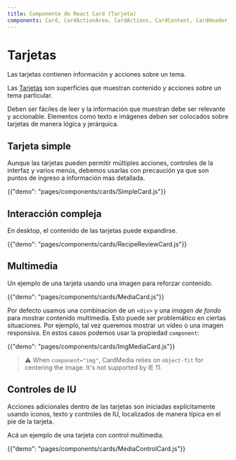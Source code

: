 ```yaml
---
title: Componente de React Card (Tarjeta)
components: Card, CardActionArea, CardActions, CardContent, CardHeader, CardMedia, Collapse, Paper
---
```


# Tarjetas

<p class="description">Las tarjetas contienen información y acciones sobre un tema.</p>

Las [Tarjetas](https://material.io/design/components/cards.html) son superficies que muestran contenido y acciones sobre un tema particular.

Deben ser fáciles de leer y la información que muestran debe ser relevante y accionable. Elementos como texto e imágenes deben ser colocados sobre tarjetas de manera lógica y jerárquica.

## Tarjeta simple

Aunque las tarjetas pueden permitir múltiples acciones, controles de la interfaz y varios menús, debemos usarlas con precaución ya que son puntos de ingreso a información mas detallada.

{{"demo": "pages/components/cards/SimpleCard.js"}}

## Interacción compleja

En desktop, el contenido de las tarjetas puede expandirse.

{{"demo": "pages/components/cards/RecipeReviewCard.js"}}

## Multimedia

Un ejemplo de una tarjeta usando una imagen para reforzar contenido.

{{"demo": "pages/components/cards/MediaCard.js"}}

Por defecto usamos una combinacion de un `<div>` y una _imagen de fondo_ para mostrar contenido multimedia. Esto puede ser problemático en ciertas situaciones. Por ejemplo, tal vez queremos mostrar un vídeo o una imagen responsiva. En estos casos podemos usar la propiedad `component`:

{{"demo": "pages/components/cards/ImgMediaCard.js"}}

> ⚠️ When `component="img"`, CardMedia relies on `object-fit` for centering the image. It's not supported by IE 11.

## Controles de IU

Acciones adicionales dentro de las tarjetas son iniciadas explícitamente usando iconos, texto y controles de IU, localizados de manera típica en el pie de la tarjeta.

Acá un ejemplo de una tarjeta con control multimedia.

{{"demo": "pages/components/cards/MediaControlCard.js"}}
